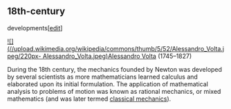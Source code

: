 ## 18th-century
developments[[edit](/w/index.php?title=History\_of\_physics&action=edit&section=14
"Edit section: 18th-century developments")]

[![](//upload.wikimedia.org/wikipedia/commons/thumb/5/52/Alessandro\_Volta.jpeg/220px-
Alessandro\_Volta.jpeg)](/wiki/File:Alessandro\_Volta.jpeg)[Alessandro
Volta](/wiki/Alessandro\_Volta "Alessandro Volta") 
(1745–1827)

During the 18th century, the mechanics founded by Newton was developed by
several scientists as more mathematicians learned calculus and elaborated upon
its initial formulation. The application of mathematical analysis to problems
of motion was known as rational mechanics, or mixed mathematics (and was later
termed [classical mechanics](/wiki/Classical\_mechanics "Classical
mechanics")).
